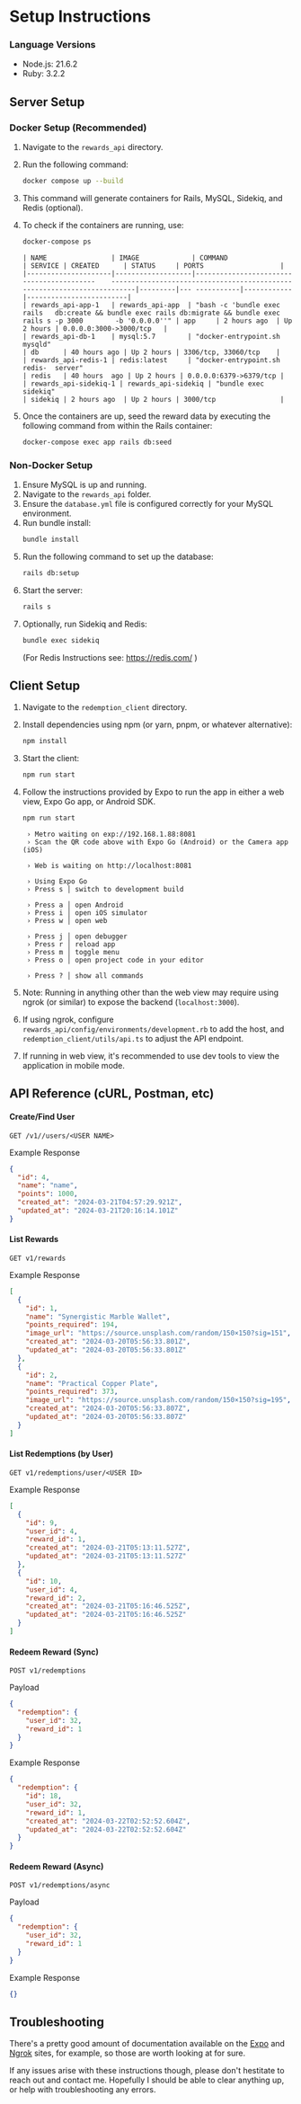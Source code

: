 # Setup Instructions

### Language Versions

- Node.js: 21.6.2
- Ruby: 3.2.2

## Server Setup

### Docker Setup (Recommended)

1. Navigate to the `rewards_api` directory.
2. Run the following command:
   ```bash
   docker compose up --build
   ```
3. This command will generate containers for Rails, MySQL, Sidekiq, and Redis (optional).
4. To check if the containers are running, use:

   ```bash
   docker-compose ps
   ```

   ```
   | NAME                | IMAGE             | COMMAND                                                                                                           		| SERVICE | CREATED      | STATUS     | PORTS                   |
   |---------------------|-------------------|------------------------------------------	-------------------------------------------------------------------------|---------|---	-----------|------------|-------------------------|
   | rewards_api-app-1   | rewards_api-app  | "bash -c 'bundle exec rails 	db:create && bundle exec rails db:migrate && bundle exec rails s -p 3000	 	-b '0.0.0.0''" | app     | 2 hours ago  | Up 2 hours | 0.0.0.0:3000->3000/tcp 	|
   | rewards_api-db-1    | mysql:5.7        | "docker-entrypoint.sh mysqld"                                                                                     	| db      | 40 hours ago | Up 2 hours | 3306/tcp, 33060/tcp    |
   | rewards_api-redis-1 | redis:latest     | "docker-entrypoint.sh redis-	server"                                                                               | redis   | 40 hours 	ago | Up 2 hours | 0.0.0.0:6379->6379/tcp |
   | rewards_api-sidekiq-1 | rewards_api-sidekiq | "bundle exec sidekiq"                                                                                            	| sidekiq | 2 hours ago  | Up 2 hours | 3000/tcp                |

   ```

5. Once the containers are up, seed the reward data by executing the following command from within the Rails container:
   ```bash
   docker-compose exec app rails db:seed
   ```

### Non-Docker Setup

1. Ensure MySQL is up and running.
2. Navigate to the `rewards_api` folder.
3. Ensure the `database.yml` file is configured correctly for your MySQL environment.
4. Run bundle install:
   ```bash
   bundle install
   ```
5. Run the following command to set up the database:
   ```bash
   rails db:setup
   ```
6. Start the server:
   ```bash
   rails s
   ```
7. Optionally, run Sidekiq and Redis:
   ```bash
   bundle exec sidekiq
   ```
   (For Redis Instructions see: https://redis.com/ )

## Client Setup

1. Navigate to the `redemption_client` directory.
2. Install dependencies using npm (or yarn, pnpm, or whatever alternative):
   ```bash
   npm install
   ```
3. Start the client:
   ```bash
   npm run start
   ```
4. Follow the instructions provided by Expo to run the app in either a web view, Expo Go app, or Android SDK.

   ```bash
   npm run start
   ```

   ```
   	› Metro waiting on exp://192.168.1.88:8081
   	› Scan the QR code above with Expo Go (Android) or the Camera app (iOS)

   	› Web is waiting on http://localhost:8081

   	› Using Expo Go
   	› Press s │ switch to development build

   	› Press a │ open Android
   	› Press i │ open iOS simulator
   	› Press w │ open web

   	› Press j │ open debugger
   	› Press r │ reload app
   	› Press m │ toggle menu
   	› Press o │ open project code in your editor

   	› Press ? │ show all commands

   ```

5. Note: Running in anything other than the web view may require using ngrok (or similar) to expose the backend (`localhost:3000`).
6. If using ngrok, configure `rewards_api/config/environments/development.rb` to add the host, and `redemption_client/utils/api.ts` to adjust the API endpoint.
7. If running in web view, it's recommended to use dev tools to view the application in mobile mode.

## API Reference (cURL, Postman, etc)

#### Create/Find User

```
GET /v1//users/<USER NAME>
```

Example Response

```json
{
  "id": 4,
  "name": "name",
  "points": 1000,
  "created_at": "2024-03-21T04:57:29.921Z",
  "updated_at": "2024-03-21T20:16:14.101Z"
}
```

#### List Rewards

```
GET v1/rewards
```

Example Response

```json
[
  {
    "id": 1,
    "name": "Synergistic Marble Wallet",
    "points_required": 194,
    "image_url": "https://source.unsplash.com/random/150×150?sig=151",
    "created_at": "2024-03-20T05:56:33.801Z",
    "updated_at": "2024-03-20T05:56:33.801Z"
  },
  {
    "id": 2,
    "name": "Practical Copper Plate",
    "points_required": 373,
    "image_url": "https://source.unsplash.com/random/150×150?sig=195",
    "created_at": "2024-03-20T05:56:33.807Z",
    "updated_at": "2024-03-20T05:56:33.807Z"
  }
]
```

#### List Redemptions (by User)

```
GET v1/redemptions/user/<USER ID>
```

Example Response

```json
[
  {
    "id": 9,
    "user_id": 4,
    "reward_id": 1,
    "created_at": "2024-03-21T05:13:11.527Z",
    "updated_at": "2024-03-21T05:13:11.527Z"
  },
  {
    "id": 10,
    "user_id": 4,
    "reward_id": 2,
    "created_at": "2024-03-21T05:16:46.525Z",
    "updated_at": "2024-03-21T05:16:46.525Z"
  }
]
```

#### Redeem Reward (Sync)

```
POST v1/redemptions
```

Payload

```json
{
  "redemption": {
    "user_id": 32,
    "reward_id": 1
  }
}
```

Example Response

```json
{
  "redemption": {
    "id": 18,
    "user_id": 32,
    "reward_id": 1,
    "created_at": "2024-03-22T02:52:52.604Z",
    "updated_at": "2024-03-22T02:52:52.604Z"
  }
}
```

#### Redeem Reward (Async)

```
POST v1/redemptions/async
```

Payload

```json
{
  "redemption": {
    "user_id": 32,
    "reward_id": 1
  }
}
```

Example Response

```json
{}
```

## Troubleshooting

There's a pretty good amount of documentation available on the [Expo](https://docs.expo.dev/) and [Ngrok](https://ngrok.com/docs/faq/) sites, for example, so those are worth looking at for sure.

If any issues arise with these instructions though, please don't hestitate to reach out and contact me. Hopefully I should be able to clear anything up, or help with troubleshooting any errors.
